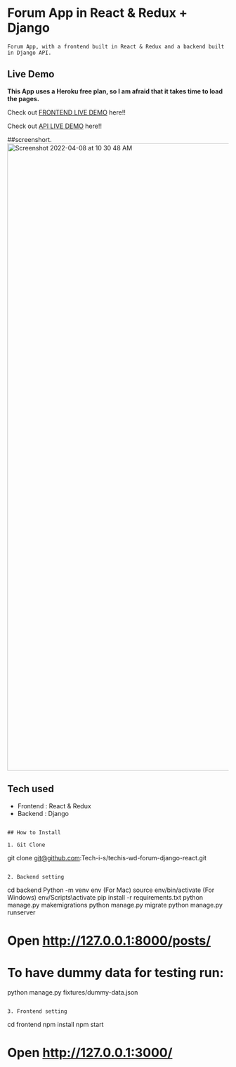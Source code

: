 # Forum App in React & Redux + Django

```
Forum App, with a frontend built in React & Redux and a backend built in Django API.
```

## Live Demo

**This App uses a Heroku free plan, so I am afraid that it takes time to load the pages.**

Check out [FRONTEND LIVE DEMO](https://frontend-quickstart-a.herokuapp.com/) here!!

Check out [API LIVE DEMO](https://backend-quickstart-a.herokuapp.com/posts/) here!!

##screenshort. <img width="1428" alt="Screenshot 2022-04-08 at 10 30 48 AM" src="https://user-images.githubusercontent.com/99712115/162368639-259f2900-f813-42a3-9227-a6340b0ffd2a.png">

## Tech used 

* Frontend : React & Redux
* Backend : Django
```

## How to Install

1. Git Clone

```
git clone git@github.com:Tech-i-s/techis-wd-forum-django-react.git
```

2. Backend setting

```
cd backend
Python -m venv env
(For Mac) source env/bin/activate
(For Windows) env/Scripts\activate
pip install -r requirements.txt
python manage.py makemigrations
python manage.py migrate
python manage.py runserver
# Open http://127.0.0.1:8000/posts/

# To have dummy data for testing run:
python manage.py fixtures/dummy-data.json
```

3. Frontend setting

```
cd frontend
npm install
npm start
# Open http://127.0.0.1:3000/
```
